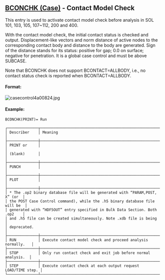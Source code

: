 ## [BCONCHK (Case)](https://help.hexagonmi.com/bundle/MSC_Nastran_2022.4/page/Nastran_Combined_Book/qrg/casecontrol4a/TOC.BCONCHK.Case.xhtml) - Contact Model Check

This entry is used to activate contact model check before analysis in SOL 101, 103, 105, 107~112, 200 and 400.

With the contact model check, the initial contact status is checked and output. Displacement-like vectors and norm distance of active nodes to the corresponding contact body and distance to the body are generated. Sign of the distance stands for its status: positive for gap; 0.0 on surface; negative for penetration. It is a global case control and must be above SUBCASE.

Note that BCONCHK does not support BCONTACT=ALLBODY, i.e., no contact status check is reported when BCONTACT=ALLBODY.

#### Format:

![casecontrol4a00824.jpg](https://help-be.hexagonmi.com/bundle/MSC_Nastran_2022.4/page/Nastran_Combined_Book/qrg/casecontrol4a/../../../assets/casecontrol4a00824.jpg?_LANG=enus)  

#### Example:

```nastran
BCONCHK(PRINT)= Run
```

```text
┌──────────────┬──────────────────────────────────────────────────────────────┐
│ Describer    │ Meaning                                                      │
├──────────────┼──────────────────────────────────────────────────────────────┤
│ PRINT or     │                                                              │
│ (blank)      │                                                              │
├──────────────┼──────────────────────────────────────────────────────────────┤
│ PUNCH        │                                                              │
├──────────────┼──────────────────────────────────────────────────────────────┤
│ PLOT         │                                                              │
├──────────────┼──────────────────────────────────────────────────────────────┤
│ * The .op2 binary database file will be generated with “PARAM,POST, X” (or  │
│ the POST Case Control command), while the .h5 binary database file will be  │
│ generated with “HDF5OUT” entry specified in Bulk Data Section. Both .op2    │
│ and .h5 file can be created simultaneously. Note .xdb file is being         │
│ deprecated.                                                                 │
├──────────────┼──────────────────────────────────────────────────────────────┤
│ RUN          │ Execute contact model check and proceed analysis normally.   │
├──────────────┼──────────────────────────────────────────────────────────────┤
│ STOP         │ Only run contact check and exit job before normal analysis.  │
├──────────────┼──────────────────────────────────────────────────────────────┤
│ STEP         │ Execute contact check at each output request LOAD/TIME step. │
└──────────────┴──────────────────────────────────────────────────────────────┘
```
